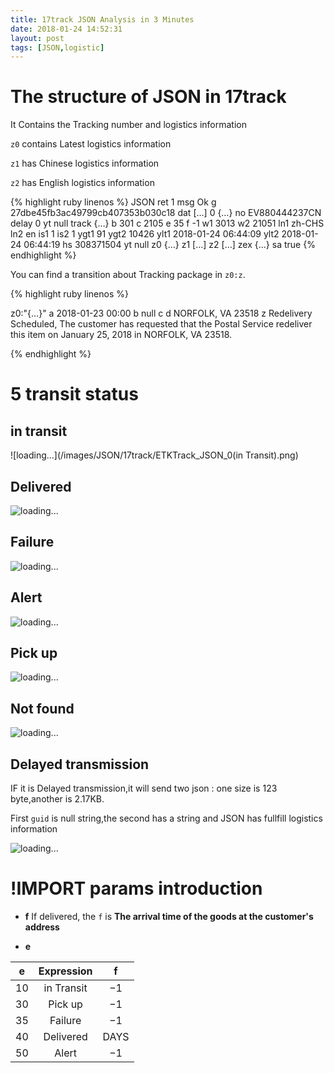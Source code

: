```yaml
---
title: 17track JSON Analysis in 3 Minutes
date: 2018-01-24 14:52:31
layout: post
tags: [JSON,logistic]
---
```

# The structure of JSON in 17track

It Contains the Tracking number and logistics information

 `z0` contains Latest logistics information

 `z1` has Chinese logistics information

 `z2` has English logistics information

{% highlight ruby linenos %}
JSON
ret	1
msg	Ok
g	27dbe45fb3ac49799cb407353b030c18
dat	[…]
    0	{…}
    no	EV880444237CN
    delay	0
    yt	null
    track	{…}
            b	301
            c	2105
            e	35
            f	-1
            w1	3013
            w2	21051
            ln1	zh-CHS
            ln2	en
            is1	1
            is2	1
            ygt1	91
            ygt2	10426
            ylt1	2018-01-24 06:44:09
            ylt2	2018-01-24 06:44:19
            hs	308371504
            yt	null
            z0	{…}
            z1	[…]
            z2	[…]
            zex	{…}
              sa	true
{% endhighlight %}

You can find a transition about Tracking package in `z0:z`.

{% highlight ruby linenos %}

z0:"{…}"
a	2018-01-23 00:00
b	null
c
d	NORFOLK, VA 23518
z	Redelivery Scheduled, The customer has requested that the Postal Service redeliver this item on January 25, 2018 in NORFOLK, VA 23518.

{% endhighlight %}

# 5 transit status

## in transit

![loading...](/images/JSON/17track/ETKTrack_JSON_0(in Transit).png)

## Delivered

![loading...](/images/JSON/17track/ETKTrack_JSON_1(Deliverd).png)

## Failure

![loading...](/images/JSON/17track/ETKTrack_JSON_3(Failure).png)

## Alert

![loading...](/images/JSON/17track/ETKTrack_JSON_2(Alert).png)

## Pick up

![loading...](/images/JSON/17track/ETKTrack_JSON_1(Deliverd).png)

## Not found

![loading...](/images/JSON/17track/null_track.png)

## Delayed transmission

IF it is Delayed transmission,it will send two json : one size is 123 byte,another is 2.17KB.

First `guid` is null string,the second has a string and JSON has fullfill logistics information

![loading...](/images/JSON/17track/XHR_JSON_2(Alert).png)
# !IMPORT params introduction

- **f** If delivered, the `f` is **The arrival time of the goods at the customer's address**

- **e**

| e     | Expression   |   f   |
| :---: |  :---:       | :---: |
| 10    |  in Transit  |  $-1$ |
| 30    |  Pick up     |  $-1$ |
| 35    |  Failure     |  $-1$ |
| 40    |  Delivered   |  DAYS |
| 50    |  Alert       |  $-1$ |
